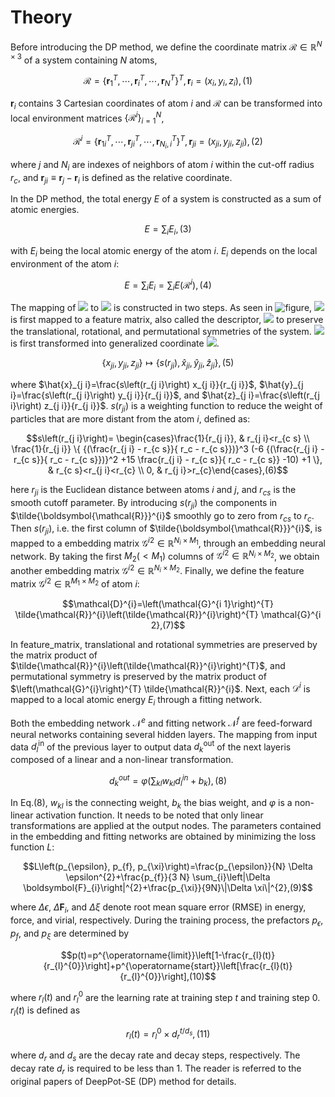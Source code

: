 # Theory

Before introducing the DP method, we define the coordinate matrix $\boldsymbol{\mathcal{R}} \in \mathbb{R}^{N \times 3}$ of a system containing $N$ atoms,

$$\mathcal{R}=\left\{\boldsymbol{r}_{1}^{T}, \cdots, \boldsymbol{r}_{i}^{T}, \cdots, \boldsymbol{r}_{N}^{T}\right\}^{T}, \boldsymbol{r}_{i}=\left(x_{i}, y_{i}, z_{i}\right),(1)$$

$\boldsymbol{r}_{i}$ contains 3 Cartesian coordinates of atom $i$ and $\boldsymbol{\mathcal{R}}$ can be transformed into local environment matrices $\left\{\boldsymbol{\mathcal{R}}^{i}\right\}_{i=1}^{N}$,

$$\boldsymbol{\mathcal{R}}^{i}=\left\{\boldsymbol{r}_{1 i}^{T}, \cdots, \boldsymbol{r}_{j i}^{T}, \cdots, \boldsymbol{r}_{N_{i}, i}^{T}\right\}^{T}, \boldsymbol{r}_{j i}=\left(x_{j i}, y_{j i}, z_{j i}\right),(2)$$


where $j$ and $N_{i}$ are indexes of neighbors of atom $i$ within the cut-off radius $r_{c}$, and $\boldsymbol{r}_{j i} \equiv \boldsymbol{r}_{j}-\boldsymbol{r}_{i}$ is defined as the relative coordinate.

In the DP method, the total energy $E$ of a system is constructed as a sum of atomic energies. 

$$ E=\sum_{i} E_{i},(3)$$

with $E_{i}$ being the local atomic energy of the atom $i$. $E_{i}$ depends on the local environment of the atom $i$:

$$ E=\sum_{i} E_{i}=\sum_{i} E\left(\mathcal{R}^{i}\right),(4)$$

The mapping of <img src="https://latex.codecogs.com/png.image?\dpi{110}\boldsymbol{\mathcal{R}}^{i}"> to <img src="https://latex.codecogs.com/png.image?\dpi{110}E_{i}"> is constructed in two steps. As seen in ![figure](https://dp-public.oss-cn-beijing.aliyuncs.com/20220523-143747.png),
<img src="https://latex.codecogs.com/png.image?\dpi{110}\boldsymbol{\mathcal{R}}^{i}"> is first mapped to a feature matrix, also called the descriptor, <img src="https://latex.codecogs.com/png.image?\dpi{110}\boldsymbol{\mathcal{D}}^{i}"> to preserve the translational, rotational, and permutational symmetries of the system. <img src="https://latex.codecogs.com/png.image?\dpi{110}\boldsymbol{\mathcal{R}}^{i}&space;\in&space;\mathbb{R}^{N_{i}&space;\times&space;3}"> is first transformed into generalized coordinate <img src="https://latex.codecogs.com/png.image?\dpi{110}\tilde{\boldsymbol{\mathcal{R}}}^{i}&space;\in&space;\mathbb{R}^{N_{i}&space;\times&space;4}">.


$$ \left\{x_{j i}, y_{j i}, z_{j i}\right\} \mapsto\left\{s\left(r_{j i}\right), \hat{x}_{j i}, \hat{y}_{j i}, \hat{z}_{j i}\right\},(5)$$

where $\hat{x}_{j i}=\frac{s\left(r_{j i}\right) x_{j i}}{r_{j i}}$, $\hat{y}_{j i}=\frac{s\left(r_{j i}\right) y_{j i}}{r_{j i}}$, and $\hat{z}_{j i}=\frac{s\left(r_{j i}\right) z_{j i}}{r_{j i}}$. $s\left(r_{j i}\right)$ is a weighting function to reduce the weight of particles that are more distant from the atom $i$, defined as:

$$s\left(r_{j i}\right)= \begin{cases}\frac{1}{r_{j i}}, & r_{j i}<r_{c s} \\ \frac{1}{r_{j i}} \{ {(\frac{r_{j i} - r_{c s}}{ r_c - r_{c s}})}^3 (-6 {(\frac{r_{j i} - r_{c s}}{ r_c - r_{c s}})}^2 +15 \frac{r_{j i} - r_{c s}}{ r_c - r_{c s}} -10) +1 \}, & r_{c s}<r_{j i}<r_{c} \\ 0, & r_{j i}>r_{c}\end{cases},(6)$$

here $r_{j i}$ is the Euclidean distance between atoms $i$ and $j$, and $r_{cs}$ is the smooth cutoff parameter. By introducing $s\left(r_{j i}\right)$ the components in $\tilde{\boldsymbol{\mathcal{R}}}^{i}$ smoothly go to zero from $r_{cs}$ to $r_{c}$. Then $s\left(r_{j i}\right)$, i.e. the first column of $\tilde{\boldsymbol{\mathcal{R}}}^{i}$, is mapped to a embedding matrix $\mathcal{G}^{i 2} \in \mathbb{R}^{N_{i} \times M_{1}}$, through an embedding neural network. By taking the first $M_{2}(<M_{1})$ columns of $\boldsymbol{\mathcal{G}}^{i 2} \in \mathbb{R}^{N_{i} \times M_{2}}$, we obtain another embedding matrix $\mathcal{G}^{i 2} \in \mathbb{R}^{N_{i} \times M_{2}}$. Finally, we define the feature matrix $\mathcal{G}^{i 2} \in \mathbb{R}^{M_{1} \times M_{2}}$ of atom $i$:

$$\mathcal{D}^{i}=\left(\mathcal{G}^{i 1}\right)^{T} \tilde{\mathcal{R}}^{i}\left(\tilde{\mathcal{R}}^{i}\right)^{T} \mathcal{G}^{i 2},(7)$$

In feature_matrix, translational and rotational symmetries are preserved by the matrix product of $\tilde{\mathcal{R}}^{i}\left(\tilde{\mathcal{R}}^{i}\right)^{T}$, and permutational symmetry is preserved by the matrix product of $\left(\mathcal{G}^{i}\right)^{T} \tilde{\mathcal{R}}^{i}$. Next, each $\boldsymbol{\mathcal{D}}^{i}$ is mapped to a local atomic energy $E_{i}$ through a fitting network. 

Both the embedding network $\mathcal{N}^e$ and fitting network $\mathcal{N}^f$ are feed-forward neural networks containing several hidden layers. The mapping from input data $d_{l}^{\mathrm{in}}$ of the previous layer to output data $d_{k}^{\mathrm{out}}$ of the next layeris composed of a linear and a non-linear transformation.

$$d_{k}^{o u t}=\varphi\left(\sum_{k l} w_{k l} d_{l}^{i n}+ b_{k}\right),(8)$$

In Eq.(8), ${w}_{k l}$ is the connecting weight, ${b}_{k}$ the bias weight, and $\varphi$ is a non-linear activation function. It needs to be noted that only linear transformations are applied at the output nodes. The parameters contained in the embedding and fitting networks are obtained by minimizing the loss function $L$:

$$L\left(p_{\epsilon}, p_{f}, p_{\xi}\right)=\frac{p_{\epsilon}}{N} \Delta \epsilon^{2}+\frac{p_{f}}{3 N} \sum_{i}\left|\Delta \boldsymbol{F}_{i}\right|^{2}+\frac{p_{\xi}}{9N}\|\Delta \xi\|^{2},(9)$$

where $\Delta \epsilon$, $\Delta \boldsymbol{F}_{i}$, and $\Delta \xi$ denote root mean square error (RMSE) in energy, force, and virial, respectively. During the training process, the prefactors $p_{\epsilon}$, $p_{f}$, and $p_{\xi}$ are determined by

$$p(t)=p^{\operatorname{limit}}\left[1-\frac{r_{l}(t)}{r_{l}^{0}}\right]+p^{\operatorname{start}}\left[\frac{r_{l}(t)}{r_{l}^{0}}\right],(10)$$

where $r_{l}(t)$ and $r_{l}^{0}$ are the learning rate at training step $t$ and training step 0. $r_{l}(t)$ is defined as

$$r_{l}(t)=r_{l}^{0} \times d_{r}^{t / d_{s}},(11)$$

where $d_{r}$ and $d_{s}$ are the decay rate and decay steps, respectively. The decay rate $d_{r}$ is required to be less than 1. The reader is referred to the original papers of DeepPot-SE (DP) method for details.



